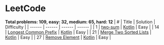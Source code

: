 # LeetCode
**Total problems: 109, easy: 32, medium: 65, hard: 12**
| # | Title | Solution | Difficulty |
| ------ | ------ | ------ | ------ |
| 1 | [two-sum](https://leetcode.com/problems/two-sum/description/) | [Kotlin](./easy/1.two-sum.kt) | Easy |
| 14 | [Longest Common Prefix](https://leetcode.com/problems/longest-common-prefix/description/) | [Kotlin](./easy/14.longest-common-prefix.kt) | Easy |
| 21 | [Merge Two Sorted Lists](https://leetcode.com/problems/merge-two-sorted-lists/description/) | [Kotlin](./easy/21.merge-two-sorted-lists.kt) | Easy |
| 27 | [Remove Element](https://leetcode.com/problems/remove-element/description/) | [Kotlin](./easy/27.remove-element.kt) | Easy |
